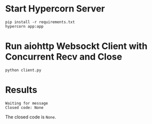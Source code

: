 # Start Hypercorn Server
```
pip install -r requirements.txt
hypercorn app:app
```

# Run aiohttp Websockt Client with Concurrent Recv and Close
```
python client.py
```

# Results

```
Waiting for message
Closed code: None
```

The closed code is `None`.
